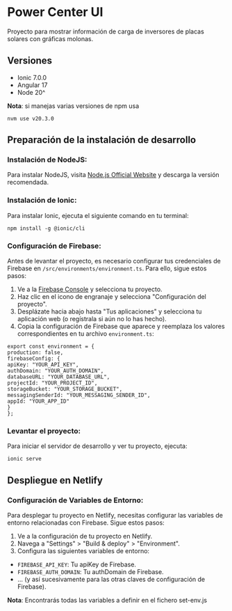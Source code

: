 # Power Center UI

Proyecto para mostrar información de carga de inversores de placas solares con gráficas molonas.

## Versiones

- Ionic 7.0.0
- Angular 17
- Node 20^

**Nota**: si manejas varias versiones de npm usa

```
nvm use v20.3.0
```

## Preparación de la instalación de desarrollo

### Instalación de NodeJS:

Para instalar NodeJS, visita [Node.js Official Website](https://nodejs.org/en) y descarga la versión recomendada.

### Instalación de Ionic:

Para instalar Ionic, ejecuta el siguiente comando en tu terminal:

```
npm install -g @ionic/cli
```

### Configuración de Firebase:

Antes de levantar el proyecto, es necesario configurar tus credenciales de Firebase en `/src/environments/environment.ts`. Para ello, sigue estos pasos:

1. Ve a la [Firebase Console](https://console.firebase.google.com/) y selecciona tu proyecto.
2. Haz clic en el icono de engranaje y selecciona "Configuración del proyecto".
3. Desplázate hacia abajo hasta "Tus aplicaciones" y selecciona tu aplicación web (o regístrala si aún no lo has hecho).
4. Copia la configuración de Firebase que aparece y reemplaza los valores correspondientes en tu archivo `environment.ts`:

```
export const environment = {
production: false,
firebaseConfig: {
apiKey: "YOUR_API_KEY",
authDomain: "YOUR_AUTH_DOMAIN",
databaseURL: "YOUR_DATABASE_URL",
projectId: "YOUR_PROJECT_ID",
storageBucket: "YOUR_STORAGE_BUCKET",
messagingSenderId: "YOUR_MESSAGING_SENDER_ID",
appId: "YOUR_APP_ID"
}
};
```

### Levantar el proyecto:

Para iniciar el servidor de desarrollo y ver tu proyecto, ejecuta:

```
ionic serve
```

## Despliegue en Netlify

### Configuración de Variables de Entorno:

Para desplegar tu proyecto en Netlify, necesitas configurar las variables de entorno relacionadas con Firebase. Sigue estos pasos:

1. Ve a la configuración de tu proyecto en Netlify.
2. Navega a "Settings" > "Build & deploy" > "Environment".
3. Configura las siguientes variables de entorno:

- `FIREBASE_API_KEY`: Tu apiKey de Firebase.
- `FIREBASE_AUTH_DOMAIN`: Tu authDomain de Firebase.
- ... (y así sucesivamente para las otras claves de configuración de Firebase).

**Nota**: Encontrarás todas las variables a definir en el fichero set-env.js

